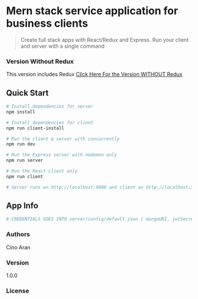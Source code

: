 # Mern stack service application for business clients

> Create full stack apps with React/Redux and Express. Run your client and server with a single command

### Version Without Redux
This version includes Redux
[Click Here For the Version WITHOUT Redux](https://github.com/bradtraversy/react_express_starter) 

## Quick Start

``` bash
# Install dependencies for server
npm install

# Install dependencies for client
npm run client-install

# Run the client & server with concurrently
npm run dev

# Run the Express server with nodemon only
npm run server

# Run the React client only
npm run client

# Server runs on http://localhost:9000 and client on http://localhost:3000
```

## App Info

``` bash
# CREDENTIALS GOES INTO server/config/default.json ( mongoURI, jwtSecret, ...)

```

### Authors

Cino Aran

### Version

1.0.0

### License